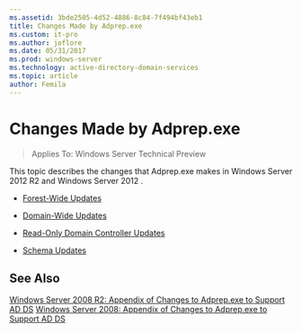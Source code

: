 ```yaml
---
ms.assetid: 3bde2505-4d52-4886-8c84-7f494bf43eb1
title: Changes Made by Adprep.exe
ms.custom: it-pro
ms.author: joflore
ms.date: 05/31/2017
ms.prod: windows-server
ms.technology: active-directory-domain-services
ms.topic: article
author: Femila
---
```

# Changes Made by Adprep.exe

>Applies To: Windows Server Technical Preview

This topic describes the changes that Adprep.exe makes in  Windows Server 2012 R2  and  Windows Server 2012 .  
  
-   [Forest-Wide Updates](../../../ad-ds/deploy/RODC/Forest-Wide-Updates.md)  
  
-   [Domain-Wide Updates](../../../ad-ds/deploy/Domain-Wide-Updates.md)  
  
-   [Read-Only Domain Controller Updates](../../../ad-ds/deploy/RODC/Read-Only-Domain-Controller-Updates.md)  
  
-   [Schema Updates](../../../ad-ds/deploy/Schema-Updates.md)  
  
## See Also  
[Windows Server 2008 R2: Appendix of Changes to Adprep.exe to Support AD DS](https://technet.microsoft.com/library/dd378876(v=ws.10).aspx)  
[Windows Server 2008: Appendix of Changes to Adprep.exe to Support AD DS](https://technet.microsoft.com/library/cc770703(v=ws.10).aspx)  
  


